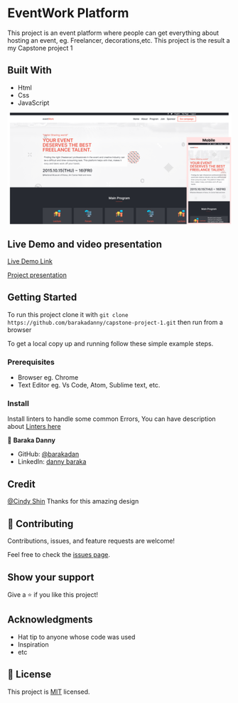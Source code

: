 # EventWork Platform

This project is an event platform where people can get everything about hosting an event, eg. Freelancer, decorations,etc. This project is the result a my Capstone project 1

## Built With

- Html
- Css
- JavaScript

![screenshot](img/Readme.png)

## Live Demo and video presentation

[Live Demo Link](https://barakadanny.github.io/capstone-project-1/)

[Project presentation](https://www.loom.com/share/64bb82044bea44059fd00db687ffccc6)

## Getting Started

To run this project clone it with `git clone https://github.com/barakadanny/capstone-project-1.git`
then run from a browser

To get a local copy up and running follow these simple example steps.

### Prerequisites

- Browser eg. Chrome
- Text Editor eg. Vs Code, Atom, Sublime text, etc.

### Install

Install linters to handle some common Errors, You can have description about [Linters here](https://github.com/microverseinc/linters-config)

👤 **Baraka Danny**

- GitHub: [@barakadan](https://github.com/barakadanny)
- LinkedIn: [danny baraka](https://www.linkedin.com/in/danny-baraka-589156169/)

## Credit

[@Cindy Shin](https://www.behance.net/adagio07) Thanks for this amazing design

## 🤝 Contributing

Contributions, issues, and feature requests are welcome!

Feel free to check the [issues page](../../issues/).

## Show your support

Give a ⭐️ if you like this project!

## Acknowledgments

- Hat tip to anyone whose code was used
- Inspiration
- etc

## 📝 License

This project is [MIT](./MIT.md) licensed.
